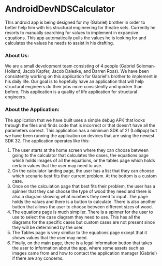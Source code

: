 # AndroidDevNDSCalculator
 
This android app is being designed for my (Gabriel) brother in order to better help him with his structural engineering for theatre sets. Currently he resorts to manually searching for values to implement in expansive equations. This app automatically pulls the values he is looking for and calculates the values he needs to assist in his drafting.

### About Us:
We are a small development team consisting of 4 people (Gabriel Soloman-Holland, Jacob Kapfer, Jacob Daleske, and Darren Ross). We have been consistently working on this application for Gabriel's brother to implement in his daily life. Our goal is to hopefully have an application that will help structural engineers do their jobs more consistently and quicker than before. This application is a quality of life application for structural engineers.

### About the Application:
The application that we have built uses a simple debug APK that looks through the files and finds code that is incorrect or that doesn't have all the parameters correct. This application has a minimum SDK of 21 (Lollipop) but we have been running the application on devices that are using the newest SDK 32. The application operates like this:

1. The user starts at the home screen where they can choose between going to the calculator that calculates the cases, the equations page which holds images of all the equations, or the tables page which holds certain values that the user may need to use.
2. On the calculator landing page, the user has a list that they can choose which scenario best fits their current problem. At the bottom is a custom case.
3. Once on the calculation page that best fits their problem, the user has a spinner that they can choose the type of wood they need and there is also a diagram showing what numbers they need to input. The page holds the values and there is a button to calculate. There is also another button that allows the user to choose between different sizes of wood.
4. The equations page is much simplier. There is a spinner for the user to use to select the case diagram they need to use. This has all the diagrams for the specific cases but custom cases are not present since they will be determined by the user.
5. The Tables page is very similiar to the equations page except that it shows values that the user may need.
6. Finally, on the main page, there is a legal information button that takes the user to information about the app, where some assets such as images came from and how to contact the application manager (Gabriel) if there are any concerns.
